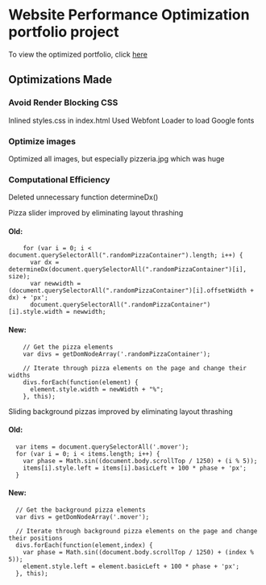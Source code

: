 # Website Performance Optimization portfolio project

To view the optimized portfolio, click [here](https://kimhastings.github.io/mobile-portfolio/)

## Optimizations Made

### Avoid Render Blocking CSS

Inlined styles.css in index.html
Used Webfont Loader to load Google fonts

### Optimize images

Optimized all images, but especially pizzeria.jpg which was huge

### Computational Efficiency

Deleted unnecessary function determineDx()

Pizza slider improved by eliminating layout thrashing

#### Old:

```
    for (var i = 0; i < document.querySelectorAll(".randomPizzaContainer").length; i++) {
      var dx = determineDx(document.querySelectorAll(".randomPizzaContainer")[i], size);
      var newwidth = (document.querySelectorAll(".randomPizzaContainer")[i].offsetWidth + dx) + 'px';
      document.querySelectorAll(".randomPizzaContainer")[i].style.width = newwidth;
```

#### New:

```
    // Get the pizza elements
    var divs = getDomNodeArray('.randomPizzaContainer');
  
    // Iterate through pizza elements on the page and change their widths
    divs.forEach(function(element) {
      element.style.width = newWidth + "%";
    }, this); 
```

Sliding background pizzas improved by eliminating layout thrashing

#### Old:

```
  var items = document.querySelectorAll('.mover');
  for (var i = 0; i < items.length; i++) {
    var phase = Math.sin((document.body.scrollTop / 1250) + (i % 5));
    items[i].style.left = items[i].basicLeft + 100 * phase + 'px';
  }
```

#### New:

```
  // Get the background pizza elements
  var divs = getDomNodeArray('.mover');

  // Iterate through background pizza elements on the page and change their positions
  divs.forEach(function(element,index) {
    var phase = Math.sin((document.body.scrollTop / 1250) + (index % 5));
    element.style.left = element.basicLeft + 100 * phase + 'px';
  }, this); 
```

